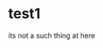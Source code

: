 # test1
<html>
   <title>i need you,i feel you 
  </title>
   <boby>
     its not a such thing at here
      <script>
         document.write("<h1>i known</h1>");
         document.write("<h1>i see</h1>");
         </script>
     </boby>
  </html>
     
